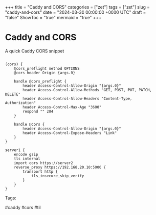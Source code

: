 +++
title = "Caddy and CORS"
categories = ["zet"]
tags = ["zet"]
slug = "caddy-and-cors"
date = "2024-03-30 00:00:00 +0000 UTC"
draft = "false"
ShowToc = "true"
mermaid = "true"
+++

# Caddy and CORS

A quick Caddy CORS snippet

```Caddyfile

(cors) {
	@cors_preflight method OPTIONS
	@cors header Origin {args.0}

	handle @cors_preflight {
		header Access-Control-Allow-Origin "{args.0}"
		header Access-Control-Allow-Methods "GET, POST, PUT, PATCH, DELETE"
		header Access-Control-Allow-Headers "Content-Type, Authorization"
		header Access-Control-Max-Age "3600"
		respond "" 204
	}

	handle @cors {
		header Access-Control-Allow-Origin "{args.0}"
		header Access-Control-Expose-Headers "Link"
	}
}

server1 {
	encode gzip
	tls internal
	import cors https://server2
	reverse_proxy https://192.168.20.10:5000 {
		transport http {
			tls_insecure_skip_verify
		}
	}
}
```

Tags:

  #caddy #cors #til

